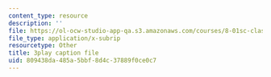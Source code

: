 ```yaml
---
content_type: resource
description: ''
file: https://ol-ocw-studio-app-qa.s3.amazonaws.com/courses/8-01sc-classical-mechanics-fall-2016/809438da485a5bbf8d4c37889f0ce0c7_x5WavAj2M8A.vtt
file_type: application/x-subrip
resourcetype: Other
title: 3play caption file
uid: 809438da-485a-5bbf-8d4c-37889f0ce0c7
---
```

